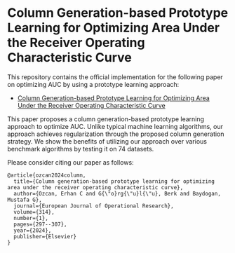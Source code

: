 # Column Generation-based Prototype Learning for Optimizing Area Under the Receiver Operating Characteristic Curve


This repository contains the official implementation for the following paper on optimizing AUC by using a prototype learning approach:

* [Column Generation-based Prototype Learning for Optimizing Area Under the Receiver Operating Characteristic Curve](https://www.sciencedirect.com/science/article/pii/S0377221723008573)


This paper proposes a column generation-based prototype learning approach to optimize AUC. Unlike typical machine learning algorithms, our approach achieves regularization through the proposed column generation strategy. We show the benefits of utilizing our approach over various benchmark algorithms by testing it on 74 datasets.

Please consider citing our paper as follows:

```
@article{ozcan2024column,
  title={Column generation-based prototype learning for optimizing area under the receiver operating characteristic curve},
  author={Ozcan, Erhan C and G{\"o}rg{\"u}l{\"u}, Berk and Baydogan, Mustafa G},
  journal={European Journal of Operational Research},
  volume={314},
  number={1},
  pages={297--307},
  year={2024},
  publisher={Elsevier}
}
``` 



